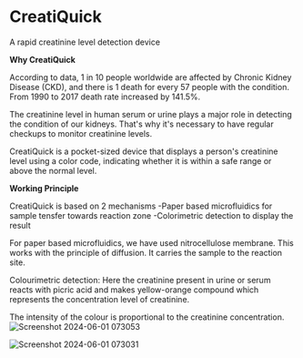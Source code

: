 # CreatiQuick
A rapid creatinine level detection device

**Why CreatiQuick**

According to data, 1 in 10 people worldwide are affected by Chronic Kidney Disease (CKD), and there is 1 death for every 57 people with the condition.
From 1990 to 2017 death rate increased by 141.5%.

The creatinine level in human serum or urine plays a major role in detecting the condition of our kidneys. That's why it's necessary to have regular checkups to monitor creatinine levels.

CreatiQuick is a pocket-sized device that displays a person's creatinine level using a color code, indicating whether it is within a safe range or above the normal level.



**Working Principle**

CreatiQuick is based on 2 mechanisms
    -Paper based microfluidics for sample tensfer towards reaction zone 
    -Colorimetric detection to display the result

For paper based microfluidics, we have used nitrocellulose membrane. This works with the principle of diffusion. It carries the sample to the reaction site.

Colourimetric detection: Here the creatinine present in urine or serum reacts with picric acid and makes yellow-orange compound which represents the concentration level of creatinine.

The intensity of the colour is proportional to the creatinine concentration.
![Screenshot 2024-06-01 073053](https://github.com/arijit-m/CreatiQuick/assets/117001774/426dabc6-fda7-4331-9a84-80704d7d2e22)

![Screenshot 2024-06-01 073031](https://github.com/arijit-m/CreatiQuick/assets/117001774/ce425692-42ec-478c-b22a-38a8667a5a07)


